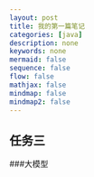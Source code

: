 ```yaml
---
layout: post
title: 我的第一篇笔记
categories: [java]
description: none
keywords: none
mermaid: false
sequence: false
flow: false
mathjax: false
mindmap: false
mindmap2: false
---
```



## 任务三  
###大模型
